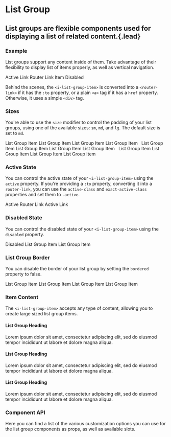 # List Group
## List groups are flexible components used for displaying a list of related content.{.lead}

### Example
List groups support any content inside of them. Take advantage of their flexibility to display list of items properly, as well as vertical navigation.

<i-code-preview title="List Group Example">

<i-list-group>
    <i-list-group-item active>Active</i-list-group-item>
    <i-list-group-item href="https://inkline.io" onclick="return false;">Link</i-list-group-item>
    <i-list-group-item href="https://inkline.io" onclick="return false;">Router Link</i-list-group-item>
    <i-list-group-item>Item</i-list-group-item>
    <i-list-group-item disabled>Disabled</i-list-group-item>
</i-list-group>

<template slot="html">

~~~html
<i-list-group>
    <i-list-group-item active>Active</i-list-group-item>
    <i-list-group-item href="https://inkline.io">Link</i-list-group-item>
    <i-list-group-item :to="{ name: 'index' }">Router Link</i-list-group-item>
    <i-list-group-item>Item</i-list-group-item>
    <i-list-group-item disabled>Disabled</i-list-group-item>
</i-list-group>
~~~

</template>
</i-code-preview>

Behind the scenes, the `<i-list-group-item>` is converted into a `<router-link>` if it has the `:to` property, or a plain `<a>` tag if it has a `href` property. Otherwise, it uses a simple `<div>` tag.

### Sizes
You're able to use the `size` modifier to control the padding of your list groups, using one of the available sizes: `sm`, `md`, and `lg`. The default size is set to `md`.

<i-code-preview title="List Group Sizes">

<div>
<i-list-group size="sm">
    <i-list-group-item>List Group Item</i-list-group-item>
    <i-list-group-item>List Group Item</i-list-group-item>
    <i-list-group-item>List Group Item</i-list-group-item>
    <i-list-group-item>List Group Item</i-list-group-item>
</i-list-group>&nbsp;

<i-list-group size="md">
    <i-list-group-item>List Group Item</i-list-group-item>
    <i-list-group-item>List Group Item</i-list-group-item>
    <i-list-group-item>List Group Item</i-list-group-item>
    <i-list-group-item>List Group Item</i-list-group-item>
</i-list-group>&nbsp;

<i-list-group size="lg">
    <i-list-group-item>List Group Item</i-list-group-item>
    <i-list-group-item>List Group Item</i-list-group-item>
    <i-list-group-item>List Group Item</i-list-group-item>
    <i-list-group-item>List Group Item</i-list-group-item>
</i-list-group>
</div>

<template slot="html">

~~~html
<i-list-group size="sm">
    <i-list-group-item>List Group Item</i-list-group-item>
    <i-list-group-item>List Group Item</i-list-group-item>
    <i-list-group-item>List Group Item</i-list-group-item>
    <i-list-group-item>List Group Item</i-list-group-item>
</i-list-group>
~~~
~~~html
<i-list-group size="md">
    <i-list-group-item>List Group Item</i-list-group-item>
    <i-list-group-item>List Group Item</i-list-group-item>
    <i-list-group-item>List Group Item</i-list-group-item>
    <i-list-group-item>List Group Item</i-list-group-item>
</i-list-group>
~~~
~~~html
<i-list-group size="lg">
    <i-list-group-item>List Group Item</i-list-group-item>
    <i-list-group-item>List Group Item</i-list-group-item>
    <i-list-group-item>List Group Item</i-list-group-item>
    <i-list-group-item>List Group Item</i-list-group-item>
</i-list-group>
~~~

</template>
</i-code-preview>

### Active State
You can control the active state of your `<i-list-group-item>` using the `active` property. If you're providing a `:to` property, converting it into a `router-link`, you can use the `active-class` and `exact-active-class` properties and set them to `-active`.

<i-code-preview title="List Group Active State">

<div>
<i-list-group>
    <i-list-group-item :to="{ name: 'docs-components-list-group' }" exact-active-class="-active">Active Router Link</i-list-group-item>
    <i-list-group-item :to="{ name: 'index' }" active>Active Link</i-list-group-item>
</i-list-group>
</div>

<template slot="html">

~~~html
<i-list-group>
    <i-list-group-item :to="{ name: 'docs-components-list-group' }" exact-active-class="-active">Active Router Link</i-list-group-item>
    <i-list-group-item :to="{ name: 'index' }" active>Active Link</i-list-group-item>
</i-list-group>
~~~

</template>
</i-code-preview>


### Disabled State
You can control the disabled state of your `<i-list-group-item>` using the `disabled` property. 

<i-code-preview title="List Group Disabled State">

<div>
<i-list-group>
    <i-list-group-item disabled>Disabled List Group Item</i-list-group-item>
    <i-list-group-item>List Group Item</i-list-group-item>
</i-list-group>
</div>

<template slot="html">

~~~html
<i-list-group>
    <i-list-group-item disabled>Disabled List Group Item</i-list-group-item>
    <i-list-group-item>List Group Item</i-list-group-item>
</i-list-group>
~~~

</template>
</i-code-preview>

### List Group Border
You can disable the border of your list group by setting the `bordered` property to false. 

<i-code-preview title="List Group Border">

<div>
<i-list-group :bordered="false">
    <i-list-group-item>List Group Item</i-list-group-item>
    <i-list-group-item>List Group Item</i-list-group-item>
    <i-list-group-item>List Group Item</i-list-group-item>
    <i-list-group-item>List Group Item</i-list-group-item>
</i-list-group>
</div>

<template slot="html">

~~~html
<i-list-group :bordered="false">
    <i-list-group-item>List Group Item</i-list-group-item>
    <i-list-group-item>List Group Item</i-list-group-item>
    <i-list-group-item>List Group Item</i-list-group-item>
    <i-list-group-item>List Group Item</i-list-group-item>
</i-list-group>
~~~

</template>
</i-code-preview>

### Item Content
The `<i-list-group-item>` accepts any type of content, allowing you to create large sized list group items.

<i-code-preview title="List Group Item Content">

<div>
<i-list-group>
    <i-list-group-item>
        <h4>List Group Heading</h4>
        <p>Lorem ipsum dolor sit amet, consectetur adipiscing elit, sed do eiusmod tempor incididunt ut labore et dolore magna aliqua.</p>
    </i-list-group-item>
    <i-list-group-item>
        <h4>List Group Heading</h4>
        <p>Lorem ipsum dolor sit amet, consectetur adipiscing elit, sed do eiusmod tempor incididunt ut labore et dolore magna aliqua.</p>
    </i-list-group-item>
    <i-list-group-item>
        <h4>List Group Heading</h4>
        <p>Lorem ipsum dolor sit amet, consectetur adipiscing elit, sed do eiusmod tempor incididunt ut labore et dolore magna aliqua.</p>
    </i-list-group-item>
</i-list-group>
</div>

<template slot="html">

~~~html
<i-list-group>
    <i-list-group-item>
        <h4>List Group Heading</h4>
        <p>Lorem ipsum dolor sit amet, consectetur adipiscing elit, sed do eiusmod tempor incididunt ut labore et dolore magna aliqua.</p>
    </i-list-group-item>
    <i-list-group-item>
        <h4>List Group Heading</h4>
        <p>Lorem ipsum dolor sit amet, consectetur adipiscing elit, sed do eiusmod tempor incididunt ut labore et dolore magna aliqua.</p>
    </i-list-group-item>
    <i-list-group-item>
        <h4>List Group Heading</h4>
        <p>Lorem ipsum dolor sit amet, consectetur adipiscing elit, sed do eiusmod tempor incididunt ut labore et dolore magna aliqua.</p>
    </i-list-group-item>
</i-list-group>
~~~

</template>
</i-code-preview>


### Component API
Here you can find a list of the various customization options you can use for the list group components as props, as well as available slots.

<i-api-preview title="List Group API" expanded markup="i-list-group" link="https://github.com/inkline/inkline/tree/master/packages/inkline/src/components/ListGroup">
    <template slot="props">
        <api-table>
            <api-table-row>
                <template slot="property">bordered</template>
                <template slot="description">Sets the list group component style to be bordered.</template>
                <template slot="type"><code>Boolean</code></template>
                <template slot="values"><code>true</code>, <code>false</code></template>
                <template slot="default"><code>true</code></template>
            </api-table-row>
            <api-table-row>
                <template slot="property">size</template>
                <template slot="description">Sets the size of the list group component.</template>
                <template slot="type"><code>String</code></template>
                <template slot="values"><code>sm</code>, <code>md</code>, <code>lg</code></template>
                <template slot="default"><code>md</code></template>
            </api-table-row>
        </api-table>
    </template>
    <template slot="slots">
        <api-table>
            <api-table-row>
                <template slot="slot">default</template>
                <template slot="description">Slot for list group default content.</template>
            </api-table-row>
        </api-table>
    </template>
</i-api-preview>

<i-api-preview title="List Group Item API" markup="i-list-group-item" expanded link="https://github.com/inkline/inkline/tree/master/packages/inkline/src/components/ListGroupItem">
    <template slot="props">
        <api-table>
            <api-table-row>
                <template slot="property">active</template>
                <template slot="description">Sets the list group item state as active.</template>
                <template slot="type"><code>Boolean</code></template>
                <template slot="values"><code>true</code>, <code>false</code></template>
                <template slot="default"><code>false</code></template>
            </api-table-row>
            <api-table-row>
                <template slot="property">disabled</template>
                <template slot="description">Sets the list group item state as disabled.</template>
                <template slot="type"><code>Boolean</code></template>
                <template slot="values"><code>true</code>, <code>false</code></template>
                <template slot="default"><code>false</code></template>
            </api-table-row>
            <api-table-row>
                <template slot="property">tag</template>
                <template slot="description">Sets the tag to be used for the component. If <code>to</code> or <code>href</code> attribute is provided, an <code>a</code> tag will be used.</template>
                <template slot="type"><code>String</code></template>
                <template slot="values"></template>
                <template slot="default"><code>div</code></template>
            </api-table-row>
        </api-table>
    </template>
    <template slot="slots">
        <api-table>
            <api-table-row>
                <template slot="slot">default</template>
                <template slot="description">Slot for list group item default content.</template>
            </api-table-row>
        </api-table>
    </template>
</i-api-preview>
